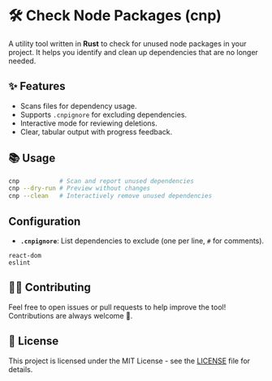 # 🛠️ **Check Node Packages (cnp)**

A utility tool written in **Rust** to check for unused node packages in your project. It helps you identify and clean up dependencies that are no longer needed.

## ✨ Features

- Scans files for dependency usage.
- Supports `.cnpignore` for excluding dependencies.
- Interactive mode for reviewing deletions.
- Clear, tabular output with progress feedback.

## 📚 Usage

```bash
cnp           # Scan and report unused dependencies
cnp --dry-run # Preview without changes
cnp --clean   # Interactively remove unused dependencies
```

## Configuration

- **`.cnpignore`**: List dependencies to exclude (one per line, `#` for comments).

```text
react-dom
eslint
```

## 🧑‍💻 Contributing

Feel free to open issues or pull requests to help improve the tool! Contributions are always welcome 🌟.

## 📜 License

This project is licensed under the MIT License - see the [LICENSE](LICENSE) file for details.
